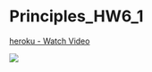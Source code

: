 # Principles_HW6_1
<div>
    <a href="https://www.loom.com/share/9fffa2e4e6f04d6cb591c512177a07c4">
      <p>heroku - Watch Video</p>
    </a>
    <a href="https://www.loom.com/share/9fffa2e4e6f04d6cb591c512177a07c4">
      <img style="max-width:300px;" src="https://cdn.loom.com/sessions/thumbnails/9fffa2e4e6f04d6cb591c512177a07c4-with-play.gif">
    </a>
  </div>
